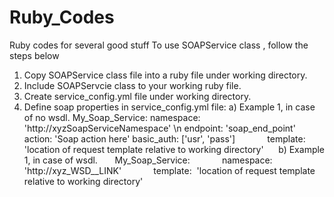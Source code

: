# Ruby_Codes
Ruby codes for several good stuff
To use SOAPService class , follow the steps below
1) Copy SOAPService class file into a ruby file under working directory.
2) Include SOAPServcie class to your working ruby file.
3) Create service_config.yml file under working directory.
4) Define soap properties in service_config.yml file:
     a) Example 1, in case of no wsdl.
          My_Soap_Service: 
             namespace: 'http://xyzSoapServiceNamespace' \n
             endpoint:   'soap_end_point'
             action:      'Soap action here'
             basic_auth:   ['usr', 'pass']
             template:  'location of request template relative to working directory'
     b) Example 1, in case of wsdl.   
          My_Soap_Service: 
             namespace: 'http://xyz_WSD__LINK'
             template:  'location of request template relative to working directory'
